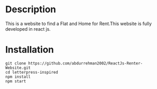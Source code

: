 # Description
This is a website to find a Flat and Home for Rent.This website is fully developed in react js.

# Installation

```
git clone https://github.com/abdurrehman2002/ReactJs-Renter-Website.git
cd letterpress-inspired
npm install
npm start
```
